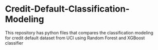 # Credit-Default-Classification-Modeling
This repository has python files that compares the classification modeling for credit default dataset from UCI using Random Forest and XGBoost classifier
